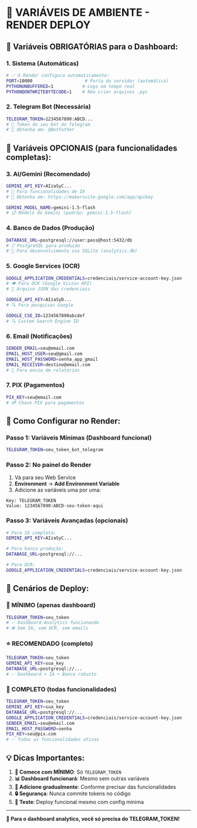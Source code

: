 # 🔧 VARIÁVEIS DE AMBIENTE - RENDER DEPLOY

## 🎯 **Variáveis OBRIGATÓRIAS para o Dashboard:**

### **1. Sistema (Automáticas)**
```bash
# ✅ O Render configura automaticamente:
PORT=10000                    # Porta do servidor (automática)
PYTHONUNBUFFERED=1           # Logs em tempo real
PYTHONDONTWRITEBYTECODE=1    # Não criar arquivos .pyc
```

### **2. Telegram Bot (Necessária)**
```bash
TELEGRAM_TOKEN=1234567890:ABCD...
# 📱 Token do seu bot do Telegram
# 🔗 Obtenha em: @BotFather
```

## 🎯 **Variáveis OPCIONAIS (para funcionalidades completas):**

### **3. AI/Gemini (Recomendado)**
```bash
GEMINI_API_KEY=AIzaSyC...
# 🤖 Para funcionalidades de IA
# 🔗 Obtenha em: https://makersuite.google.com/app/apikey

GEMINI_MODEL_NAME=gemini-1.5-flash
# 📋 Modelo do Gemini (padrão: gemini-1.5-flash)
```

### **4. Banco de Dados (Produção)**
```bash
DATABASE_URL=postgresql://user:pass@host:5432/db
# 🗄️ PostgreSQL para produção
# 📝 Para desenvolvimento usa SQLite (analytics.db)
```

### **5. Google Services (OCR)**
```bash
GOOGLE_APPLICATION_CREDENTIALS=credenciais/service-account-key.json
# 👁️ Para OCR (Google Vision API)
# 📁 Arquivo JSON das credenciais

GOOGLE_API_KEY=AIzaSyD...
# 🔍 Para pesquisas Google

GOOGLE_CSE_ID=1234567890abcdef
# 🔍 Custom Search Engine ID
```

### **6. Email (Notificações)**
```bash
SENDER_EMAIL=seu@email.com
EMAIL_HOST_USER=seu@gmail.com
EMAIL_HOST_PASSWORD=senha_app_gmail
EMAIL_RECEIVER=destino@email.com
# 📧 Para envio de relatórios
```

### **7. PIX (Pagamentos)**
```bash
PIX_KEY=seu@email.com
# 💳 Chave PIX para pagamentos
```

## 🎨 **Como Configurar no Render:**

### **Passo 1: Variáveis Mínimas (Dashboard funcional)**
```bash
TELEGRAM_TOKEN=seu_token_bot_telegram
```

### **Passo 2: No painel do Render**
1. Vá para seu Web Service
2. **Environment** → **Add Environment Variable**
3. Adicione as variáveis uma por uma:

```
Key: TELEGRAM_TOKEN
Value: 1234567890:ABCD-seu-token-aqui
```

### **Passo 3: Variáveis Avançadas (opcionais)**
```bash
# Para IA completa:
GEMINI_API_KEY=AIzaSyC...

# Para banco produção:
DATABASE_URL=postgresql://...

# Para OCR:
GOOGLE_APPLICATION_CREDENTIALS=credenciais/service-account-key.json
```

## 🚀 **Cenários de Deploy:**

### **🔰 MÍNIMO (apenas dashboard)**
```bash
TELEGRAM_TOKEN=seu_token
# ✅ Dashboard Analytics funcionando
# ❌ Sem IA, sem OCR, sem emails
```

### **⭐ RECOMENDADO (completo)**
```bash
TELEGRAM_TOKEN=seu_token
GEMINI_API_KEY=sua_key
DATABASE_URL=postgresql://...
# ✅ Dashboard + IA + Banco robusto
```

### **🚀 COMPLETO (todas funcionalidades)**
```bash
TELEGRAM_TOKEN=seu_token
GEMINI_API_KEY=sua_key
DATABASE_URL=postgresql://...
GOOGLE_APPLICATION_CREDENTIALS=credenciais/service-account-key.json
SENDER_EMAIL=seu@email.com
EMAIL_HOST_PASSWORD=senha
PIX_KEY=seu@pix.com
# ✅ Todas as funcionalidades ativas
```

## 💡 **Dicas Importantes:**

1. **🔰 Comece com MÍNIMO**: Só `TELEGRAM_TOKEN`
2. **📊 Dashboard funcionará**: Mesmo sem outras variáveis
3. **🔧 Adicione gradualmente**: Conforme precisar das funcionalidades
4. **🔒 Segurança**: Nunca commite tokens no código
5. **📱 Teste**: Deploy funcional mesmo com config mínima

---
**🎨 Para o dashboard analytics, você só precisa do TELEGRAM_TOKEN!**
